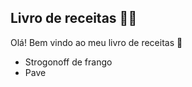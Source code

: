 ## Livro de receitas :man_cook:

Olá! Bem vindo ao meu livro de receitas :wave:

- Strogonoff de frango
- Pave

 



